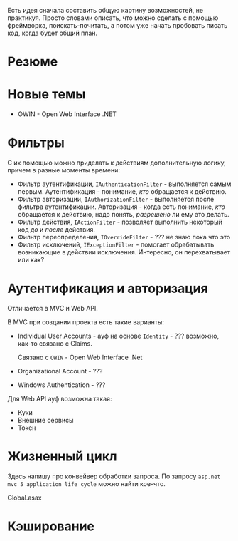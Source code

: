 Есть идея сначала составить общую картину возможностей, не практикуя. Просто словами описать, что можно сделать с помощью фреймворка, поискать-почитать, а потом уже начать пробовать писать код, когда будет общий план.



# Резюме





# Новые темы

* OWIN - Open Web Interface .NET



# Фильтры

С их помощью можно приделать к действиям дополнительную логику, причем в разные моменты времени:

* Фильтр аутентификации, `IAuthenticationFilter` - выполняется самым первым. Аутентификация - понимание, *кто* обращается к действию.
* Фильтр авторизации, `IAuthorizationFilter` - выполняется после фильтра аутентификации. Авторизация - когда есть понимание, *кто* обращается к действию, надо понять, *разрешено* ли ему это делать.
* Фильтр действия, `IActionFilter` - позволяет выполнить некоторый код *до* и *после* действия.
* Фильтр переопределения, `IOverrideFilter` - ??? не знаю пока что это
* Фильтр исключений, `IExceptionFilter` - помогает обрабатывать возникающие в действии исключения. Интересно, он перехватывает или как?



# Аутентификация и авторизация

Отличается в MVC и Web API.

В MVC при создании проекта есть такие варианты:

* Individual User Accounts - ауф на основе `Identity` - ??? возможно, как-то связано с Claims.

  Связано с `OWIN` - Open Web Interface .Net

* Organizational Account - ???

* Windows Authentication - ???

Для Web API ауф возможна такая:

* Куки
* Внешние сервисы
* Токен



# Жизненный цикл

Здесь напишу про конвейвер обработки запроса. По запросу `asp.net mvc 5 application life cycle` можно найти кое-что.

Global.asax



# Кэширование

